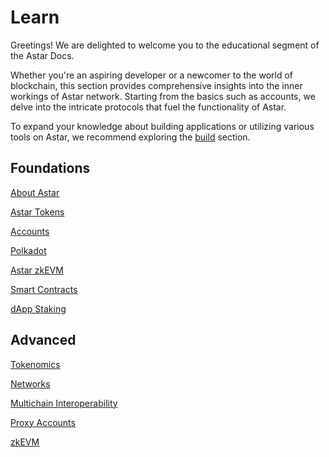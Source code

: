 # Learn
Greetings! We are delighted to welcome you to the educational segment of the Astar Docs.

Whether you're an aspiring developer or a newcomer to the world of blockchain, this section provides comprehensive insights into the inner workings of Astar network. Starting from the basics such as accounts, we delve into the intricate protocols that fuel the functionality of Astar.

To expand your knowledge about building applications or utilizing various tools on Astar, we recommend exploring the [build](/docs/build) section.

## Foundations
[About Astar](/docs/learn/astar.md)

[Astar Tokens](/docs/learn/astar-tokens.md)

[Accounts](/docs/learn/accounts.md)

[Polkadot](/docs/learn/architecture/astar-parachain.md)

[Astar zkEVM](/docs/learn/architecture/astar-zkevm.md)

[Smart Contracts](/docs/learn/smart-contracts.md)

[dApp Staking](/docs/learn/dapp-staking)

## Advanced
[Tokenomics](/docs/learn/tokenomics2)

[Networks](/docs/learn/networks.md)

[Multichain Interoperability](/docs/learn/interoperability/xcm)

[Proxy Accounts](/docs/learn/Proxies.md)

[zkEVM](/docs/learn/zkEVM)
